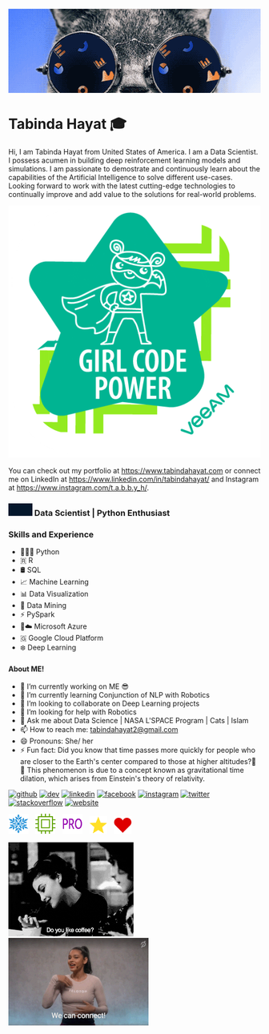 ![](https://github.com/coder-brunette/coder-brunette/blob/main/ezgif.com-resize-7.gif)

# Tabinda Hayat 🎓

Hi, I am Tabinda Hayat from United States of America. I am a Data Scientist. I possess acumen in building deep reinforcement learning models and simulations. I am passionate to demostrate and continuously learn about the capabilities of the Artificial Intelligence to solve different use-cases. Looking forward to work with the latest cutting-edge technologies to continually improve and add value to the solutions for real-world problems. 

![](https://github.com/coder-brunette/coder-brunette/blob/main/gif1.gif)

You can check out my portfolio at https://www.tabindahayat.com or connect me on LinkedIn at https://www.linkedin.com/in/tabindahayat/ and Instagram at https://www.instagram.com/t.a.b.b.y_h/.

### ![](https://github.com/coder-brunette/coder-brunette/blob/main/ezgif.com-resize-2.gif) Data Scientist | Python Enthusiast

### Skills and Experience
* 👩🏻‍💻 Python 
* 🇷 R 
* 🛢 SQL 
* 📈 Machine Learning
* 📊 Data Visualization
* 📑 Data Mining
* ⚡ PySpark
* 🔎☁️ Microsoft Azure 
* 🇬 Google Cloud Platform
* ❄️ Deep Learning

#### About ME!

- 🔭 I’m currently working on ME 😎 
- 🌱 I’m currently learning Conjunction of NLP with Robotics 
- 👯 I’m looking to collaborate on Deep Learning projects 
- 🤔 I’m looking for help with Robotics 
- 💬 Ask me about Data Science | NASA L'SPACE Program | Cats | Islam 
- 📫 How to reach me: tabindahayat2@gmail.com 
- 😄 Pronouns: She/ her 
- ⚡ Fun fact: Did you know that time passes more quickly for people who are closer to the Earth's center compared to those at higher altitudes?🤔🫣 This phenomenon is due to a concept known as gravitational time dilation, which arises from Einstein's theory of relativity. 


[<img src='https://cdn.jsdelivr.net/npm/simple-icons@3.0.1/icons/github.svg' alt='github' height='40'>](https://github.com/https://github.com/coder-brunette)  [<img src='https://cdn.jsdelivr.net/npm/simple-icons@3.0.1/icons/dev-dot-to.svg' alt='dev' height='40'>](https://dev.to/https://github.com/coder-brunette)  [<img src='https://cdn.jsdelivr.net/npm/simple-icons@3.0.1/icons/linkedin.svg' alt='linkedin' height='40'>](https://www.linkedin.com/in/https://www.linkedin.com/in/tabindahayat//)  [<img src='https://cdn.jsdelivr.net/npm/simple-icons@3.0.1/icons/facebook.svg' alt='facebook' height='40'>](https://www.facebook.com/https://www.facebook.com/tabinda.hayat.54)  [<img src='https://cdn.jsdelivr.net/npm/simple-icons@3.0.1/icons/instagram.svg' alt='instagram' height='40'>](https://www.instagram.com/https://www.instagram.com/t.a.b.b.y_h//)  [<img src='https://cdn.jsdelivr.net/npm/simple-icons@3.0.1/icons/twitter.svg' alt='twitter' height='40'>](https://twitter.com/https://twitter.com/tabindahayat2)  [<img src='https://cdn.jsdelivr.net/npm/simple-icons@3.0.1/icons/stackoverflow.svg' alt='stackoverflow' height='40'>](https://stackoverflow.com/users/https://stackoverflow.com/users/9404884/user9404884)  [<img src='https://cdn.jsdelivr.net/npm/simple-icons@3.0.1/icons/icloud.svg' alt='website' height='40'>](https://www.tabindahayat.com)  

<a href='https://archiveprogram.github.com/'><img src='https://raw.githubusercontent.com/acervenky/animated-github-badges/master/assets/acbadge.gif' width='40' height='40'></a> <a href='https://docs.github.com/en/developers'><img src='https://raw.githubusercontent.com/acervenky/animated-github-badges/master/assets/devbadge.gif' width='40' height='40'></a> <a href='https://github.com/pricing'><img src='https://raw.githubusercontent.com/acervenky/animated-github-badges/master/assets/pro.gif' width='40' height='40'></a> <a href='https://stars.github.com/'><img src='https://raw.githubusercontent.com/acervenky/animated-github-badges/master/assets/starbadge.gif' width='35' height='35'></a> <a href='https://docs.github.com/en/github/supporting-the-open-source-community-with-github-sponsors'><img src='https://raw.githubusercontent.com/acervenky/animated-github-badges/master/assets/sponsorbadge.gif' width='35' height='35'></a> 


![](https://github.com/coder-brunette/coder-brunette/blob/main/ezgif.com-resize-4.gif)
![](https://github.com/coder-brunette/coder-brunette/blob/main/ezgif.com-resize-6.gif)
